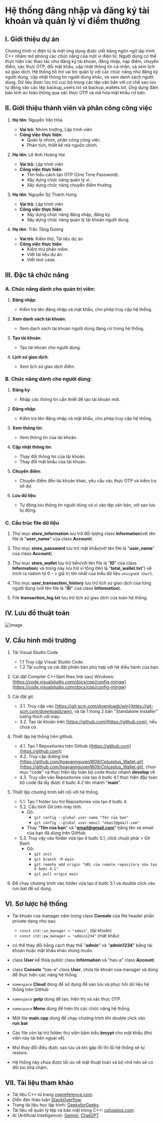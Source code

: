 # Hệ thống đăng nhập và đăng ký tài khoản và quản lý ví điểm thưởng

## I. Giới thiệu dự án

Chương trình ví điện tử là một ứng dụng được viết bằng ngôn ngữ lập trình C++ nhằm mô phỏng các chức năng của một ví điện tử. Người dùng có thể thực hiện các thao tác như đăng ký tài khoản, đăng nhập, nạp điểm, chuyển điểm, xác thực OTP, đổi mật khẩu, cập nhật thông tin cá nhân, và xem lịch sử giao dịch. Hệ thống hỗ trợ vai trò quản lý với các chức năng như đăng ký người dùng, cập nhật thông tin người dùng khác, và xem danh sách người dùng. Dữ liệu được lưu trữ cục bộ trong các tệp văn bản với cơ chế sao lưu tự động vào các tệp backup_users.txt và backup_wallets.txt. Ứng dụng đảm bảo tính an toàn thông qua xác thực OTP và mã hóa mật khẩu cơ bản.

## II. Giới thiệu thành viên và phân công công việc

1.  **Họ tên**: Nguyễn Văn Hòa
    - **Vai trò**: Nhóm trưởng, Lập trình viên
    - **Công việc thực hiện**:
      - Quản lý nhóm, phân công công việc.
      - Phân tích, thiết kế mã nguồn chính.

2.  **Họ tên**: Lê Anh Hoàng Hai
    - **Vai trò**: Lập trình viên
    - **Công việc thực hiện**:
      - Tìm hiểu cách tạo OTP (One Time Password).
      - Xây dựng chức năng quản lý ví.
      - Xây dựng chức năng chuyển điểm thưởng.

3.  **Họ tên**: Nguyễn Sỹ Thành Hưng
    - **Vai trò**: Lập trình viên
    - **Công việc thực hiện**:
      - Xây dựng chức năng đăng nhập, đăng ký.
      - Xây dựng chức năng quản lý tài khoản người dùng.

4.  **Họ tên**: Trần Tăng Dương
    - **Vai trò**: Kiểm thử, Tài liệu dự án
    - **Công việc thực hiện**:
      - Kiểm thử phần mềm.
      - Viết tài liệu dự án.
      - Viết test case.

## III. Đặc tả chức năng

   ### A. Chức năng dành cho quản trị viên:

   1. **Đăng nhập**:
      - Kiểm tra tên đăng nhập và mật khẩu, cho phép truy cập hệ thống.
      
   2. **Xem danh sách tài khoản**:
      - Xem dach sách tài khoản người dùng đang có trong hệ thống.

   3. **Tạo tài khoản**:
      - Tạo tài khoản cho người dùng.

   4. **Lịch sử giao dịch**:
      - Xem lịch sử giao dịch điểm.

   ### B. Chức năng dành cho người dùng:

   1. **Đăng ký**:
      - Nhập các thông tin cần thiết để tạo tài khoản mới.

   2. **Đăng nhập**:
      - Kiểm tra tên đăng nhập và mật khẩu, cho phép truy cập hệ thống.

   3. **Xem thông tin**:
      - Xem thông tin của tài khoản.

   4. **Cập nhật thông tin**:
      - Thay đổi thông tin của tài khoản.
      - Thay đổi mật khẩu của tài khoản.

   5. **Chuyển điểm**:
      - Chuyển điểm đến tài khoản khác, yêu cầu xác thực OTP và kiểm tra số dư.

   9. **Lưu dữ liệu**:
      - Tự động lưu thông tin người dùng và ví vào tệp văn bản, với sao lưu tự động.

   ### C. Cấu trúc file dữ liệu

   1. Thư mục **store_information** lưu trữ đối tượng class **Information**(với tên file là "**user_name**" của class **Account**).

   2. Thư mục **store_password** lưu trữ mật khẩu(với tên file là "**user_name**" của class **Account**).

   3. Thư mục **store_wallet** lưu trữ tiền(với tên file là "**ID**" của class **Information**) và trong này lưu trữ ví tổng (tên là "**total_wallet.txt**") sẽ trích ra radom từ 0 - > giá trị lớn nhất của kiểu dữ liệu ```unsigned short```.

   4. Thư mục **user_transaction_history** lưu trữ lịch sử giao dịch của từng người dùng (với tên file là "**ID**" của class **Information**).

   5. File **transaction_log.txt** lưu trữ lịch sử giao dịch của toàn hệ thống.

## IV. Lưu đồ thuật toán

![image](https://github.com/user-attachments/assets/ae4b8bd2-9760-4883-a8ad-91964fb9dcc9)

## V. Cấu hình môi trường

   1. Tải Visual Studio Code
      - 1.1 Truy cập Visual Studio Code.
      - 1.2 Tải xuống và cài đặt phiên bản phù hợp với hệ điều hành của bạn.

   2. Cài đặt Compiler C++(làm theo link sau) Windows: [https://code.visualstudio.com/docs/cpp/config-mingw](https://code.visualstudio.com/docs/cpp/config-mingw)

   3. Cài đặt git.
      - 3.1. Truy cập vào [https://git-scm.com/downloads/win](https://git-scm.com/downloads/win), và tải 1 trong 2 bản "Standalone Installer" tương thích với máy.
      - 3.2. Tạo tài khoản trên [https://github.com](https://github.com), nếu chưa có.

   4. Thiết lập hệ thống trên github.
      - 4.1. Tạo 1 Repositories trên Github ([https://github.com](https://github.com))
      - 4.2. Truy cập đường link [https://github.com/hoavannguyen1609/Cplusplus_Wallet.git](https://github.com/hoavannguyen1609/Cplusplus_Wallet.git), chọn mục "code" và thực hiện lấy toàn bộ code thuộc nhánh **develop** về.
      - 4.3. Truy vẫn vào Repositories vừa tạo ở bước 4.1 thực hiện đẩy toàn bộ code đã lấy được ở bước 4.2 lên nhánh "**main**".

   5. Thiết lập chương trình kết nối với hệ thống.
      - 5.1. Tạo 1 folder lưu trữ Repositories vừa tạo ở bước 4.
      - 5.2. Cấu hình Git trên máy tính:
         - Gõ:
            - ```git config --global user.name "Tên của bạn"```
            - ```git config --global user.email "email@gmail.com"```
         - Thay "**Tên của bạn**" và "**email@gmail.com**" bằng tên và email của bạn đã dùng trên GitHub.
      - 5.3. Truy vậy vào folder vừa tạo ở bước 5.1, click chuột phải > Git Bash
         - Gõ:
            - ```git init```
            - ```git branch -M main```
            - ```git remote add origin "URL của remote repository vừa tạo ở bước 4.1"```
            - ```git pull origin main```

   6. Để chạy chương trình vào folder vừa tạo ở bước 5.1 và double click vào run.bat để sử dụng.

## VI. Sơ lược hệ thống

   - Tài khoản của manager năm trong class **Console** của file header phần private dạng như sau:
      - ```const std::un_manager = "admin"```, (tài khoản)
      - ```const std::pw_manager = "admin1234"``` (mật khẩu)
   - có thể thay đổi bằng cách thay thế "**admin**" và "**admin1234**" bằng tài khoản hoặc mật khẩu khác mong muốn.

   - class **User** kế thừa public class **Information** và "has-a" class **Account**.
   - class **Console** "has-a" class **User**, chứa tài khoản của manager và dùng để thực hiện các năng hệ thống.
   - ```namespace``` **Cloud** dùng để sử dụng để sao lưu và phục hồi dữ liệu hệ thống trên GitHub
   - ```namespace``` **gotp** dùng để tạo, hiện thị và xác thực OTP.
   - ```namespace``` **Menu** dùng để hiện thị các chức năng hệ thống.
   - Một file **main.cpp** dùng để chạy chương trình khi double click vào **run.bat**
   - Các file còn lại trừ folder thư viện băm kiểu **brcypt** cho mật khẩu (thư viện này tải bên ngoài về).
   
   - Mọi thay đổi điều được sao lưu và khi gặp lỗi thì lỗi hệ thống sẽ tự restore.
   - Hệ thống này chưa được tối ưu về mặt thuật toán và bộ nhớ nên sẽ có đôi lúc khá chậm.

## VII. Tài liệu tham khảo

- Tài liệu C++ từ trang [cppreference.com](https://en.cppreference.com/w/).
- Diễn đàn thảo luận [StackOverflow](https://stackoverflow.com/).
- Trang tài liệu học lập trình: [GeeksforGeeks](https://www.geeksforgeeks.org/cpp-programming-language/).
- Tài liệu về quản lý tệp và bảo mật trong C++: [cplusplus.com](https://www.cplusplus.com/).
- AI (Artificial Intelligence): [Gemini](https://gemini.google.com/), [ChatGPT](https://chatgpt.com/)